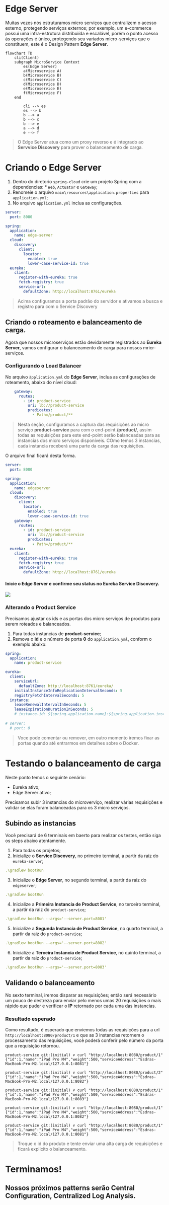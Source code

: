 # Edge Server 

Muitas vezes nós estruturamos micro serviços que centralizem o acesso externo, protegendo serviços externos; por exemplo, um e-commerce possui uma infra-estrutura distribuiída e escalável, porém o ponto acesso às operações é único, protegendo seu variados micro-serviços que o constituem, este é o Design Pattern **Edge Server**.

```mermaid
flowchart TD
    cli(Client)
    subgraph MicroService Context
        es(Edge Server)
        a(Microservice A)
        b(Microservice B)
        c(Microservice C)
        d(Microservice D)
        e(Microservice E)
        f(Microservice F)
    end

        cli --> es
        es --> b
        b --> a
        b --> c
        b --> e
        a --> d
        e --> f
```

> O Edge Server atua como um proxy reverso e é integrado ao **Servvice Discovery** para prover o balanceamento de carga.

# Criando o Edge Server

1. Dentro do diretorio `spring-cloud` crie um projeto Spring com a dependencias: * `Web`, `Actuator` e `Gateway`;
3. Renomeie o arquivo `main\resources\application.properties` para `application.yml`;
4. No arquivo `application.yml` inclua as configurações.

```yml
server:
  port: 8080

spring:
  application:
    name: edge-server
  cloud:
    discovery:
      client:
        locator:
          enabled: true
          lower-case-service-id: true
  eureka:
    client:
      register-with-eureka: true
      fetch-registry: true
      service-url:
        defaultZone: http://localhost:8761/eureka

```

> Acima configuramos a porta padrão do servidor e ativamos a busca e registro para com o Service Discovery

## Criando o roteamento e balanceamento de carga.

Agora que nossos microserviços estão devidamente registrados ao **Eureka Server**, vamos configurar o balanceamento de carga para nossos mricr-serviços.

### Configurando o Load Balancer

No arquivo `àpplication.yml` do **Edge Server**, inclua as configurações de roteamento, abaixo do nível cloud:

```yml
    gateway:
      routes:
        - id: product-service
          uri: lb://product-service
          predicates:
            - Path=/product/**
```

> Nesta seção, configuramos a captura das requisições ao micro serviço **product-service** para com o end-point **/product/**, assim todas as requisições para este end-point serão balanceadas para as instancias dos micro serviços  disponíveis. COmo temos 3 instancias, cada instancia receberá uma parte da carga das requisições.

O arquivo final ficará desta forma.

```yml
server:
  port: 8080

spring:
  application:
    name: edgeserver
  cloud:
    discovery:
      client:
        locator:
          enabled: true
          lower-case-service-id: true
    gateway:
      routes:
        - id: product-service
          uri: lb://product-service
          predicates:
            - Path=/product/**
  eureka:
    client:
      register-with-eureka: true
      fetch-registry: true
      service-url:
        defaultZone: http://localhost:8761/eureka
```

#### Inicie o Edge Server e confirme seu status no Eureka Service Discovery.

![](../docs/images/edge-server.png)

### Alterando o Product Service

Precisamos ajustar os ids e as portas dos micro serviços de produtos para serem roteados e balanceados.

1. Para todas instancias de **product-service**;
2. Remova o **id** e o número de porta **0** do `application.yml`, conform o exemplo abaixo:

```yml
spring:
  application:
    name: product-service

eureka:
  client:
    serviceUrl:
      defaultZone: http://localhost:8761/eureka/
    initialInstanceInfoReplicationIntervalSeconds: 5
    registryFetchIntervalSeconds: 5
  instance:
    leaseRenewalIntervalInSeconds: 5
    leaseExpirationDurationInSeconds: 5  
    # instance-id: ${spring.application.name}:${spring.application.instance_id:${random.value}}
    
# server:
  # port: 0
```

> Voce pode comentar ou remover, em outro momento iremos fixar as portas quando até entrarmos em detalhes sobre o Docker.

# Testando o balanceamento de carga

Neste ponto temos o seguinte cenário:
* Eureka ativo;
* Edge Server ativo;

Precisamos subir 3 instancias do microverviço, realizar várias requisições e validar se elas foram balanceadas para os 3 micro serviços.

## Subindo as instancias

Você precisará de 6 terminais em baerto para realizar os testes, então siga os steps abaixo atentamente.

1. Para todas os projetos;
2. Inicialize o **Service Discovery**, no primeiro terminal, a partir da raiz do `eureka-server`;
```yml
.\gradlew bootRun
```
3. Inicialize o **Edge Server**, no segundo terminal, a partir da raiz do `edgeserver`;
```yml
.\gradlew bootRun
```
4. Inicialize a **Primeira Instancia de Product Service**, no terceiro terminal, a partir da raiz do `product-service`;
```yml
.\gradlew bootRun --args='--server.port=8081'
```
5. Inicialize a **Segunda Instancia de Product Service**, no quarto terminal, a partir da raiz do `product-service`;
```yml
.\gradlew bootRun --args='--server.port=8082'
```
6. Inicialize a **Terceira Instancia de Product Service**, no quinto terminal, a partir da raiz do `product-service`;
```yml
.\gradlew bootRun --args='--server.port=8083'
```

## Validando o balanceamento

No sexto terminal, iremos disparar as requisições; então será necessário um pouco de destreza para enviar pelo menos umas 20 requisições o mais rápido que puder e verificar o **IP** retornado por cada uma das instancias.

### Resultado esperado

Como resultado, é esperado que enviemos todas as requisições para a url `http://localhost:8080/product/1` e que as 3 instancias retornem o processamento das requisições, você poderá conferir pelo número da porta que a requisição retornou.

```shell
product-service git:(initial) ✗ curl "http://localhost:8080/product/1"
{"id":1,"name":"iPad Pro M4","weight":500,"serviceAddress":"Esdras-MacBook-Pro-M2.local/127.0.0.1:8081"}

product-service git:(initial) ✗ curl "http://localhost:8080/product/2"
{"id":1,"name":"iPad Pro M4","weight":500,"serviceAddress":"Esdras-MacBook-Pro-M2.local/127.0.0.1:8082"}

product-service git:(initial) ✗ curl "http://localhost:8080/product/1"
{"id":1,"name":"iPad Pro M4","weight":500,"serviceAddress":"Esdras-MacBook-Pro-M2.local/127.0.0.1:8083"}

product-service git:(initial) ✗ curl "http://localhost:8080/product/1"
{"id":1,"name":"iPad Pro M4","weight":500,"serviceAddress":"Esdras-MacBook-Pro-M2.local/127.0.0.1:8082"}

product-service git:(initial) ✗ curl "http://localhost:8080/product/1"
{"id":1,"name":"iPad Pro M4","weight":500,"serviceAddress":"Esdras-MacBook-Pro-M2.local/127.0.0.1:8081"}
```

> Troque o id do produto e tente enviar uma alta carga de requisições e ficará explicito o balanceamento.

# Terminamos!

## Nossos próximos patterns serão Central Configuration, Centralized Log Analysis.